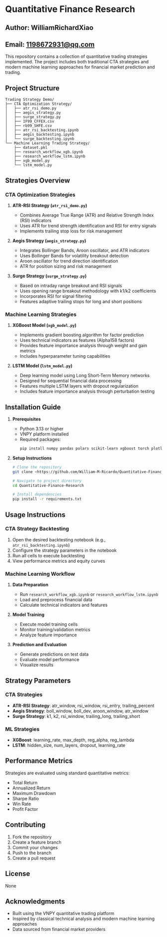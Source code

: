 # Quantitative Finance Research
## Author: WilliamRichardXiao
## Email: 1198672931@qq.com
This repository contains a collection of quantitative trading strategies implemented. The project includes both traditional CTA strategies and modern machine learning approaches for financial market prediction and trading.

## Project Structure

```
Trading Strategy Demo/
├── CTA Optimization Strategy/
│   ├── atr_rsi_demo.py
│   ├── aegis_strategy.py
│   ├── surge_strategy.py
│   ├── IF99_CFFEX.csv
│   ├── rb99_SHFE.csv
│   ├── atr_rsi_backtesting.ipynb
│   ├── aegis_backtesting.ipynb
│   └── surge_backtesting.ipynb
└── Machine Learning Trading Strategy/
    ├── dataset.pkl
    ├── research_workflow_xgb.ipynb
    ├── research_workflow_lstm.ipynb
    ├── xgb_model.py
    └── lstm_model.py
```

## Strategies Overview

### CTA Optimization Strategies

1. **ATR-RSI Strategy (`atr_rsi_demo.py`)**
   - Combines Average True Range (ATR) and Relative Strength Index (RSI) indicators
   - Uses ATR for trend strength identification and RSI for entry signals
   - Implements trailing stop loss for risk management

2. **Aegis Strategy (`aegis_strategy.py`)**
   - Integrates Bollinger Bands, Aroon oscillator, and ATR indicators
   - Uses Bollinger Bands for volatility breakout detection
   - Aroon oscillator for trend direction identification
   - ATR for position sizing and risk management

3. **Surge Strategy (`surge_strategy.py`)**
   - Based on intraday range breakout and RSI signals
   - Uses opening range breakout methodology with k1/k2 coefficients
   - Incorporates RSI for signal filtering
   - Features adaptive trailing stops for long and short positions

### Machine Learning Strategies

1. **XGBoost Model (`xgb_model.py`)**
   - Implements gradient boosting algorithm for factor prediction
   - Uses technical indicators as features (Alpha158 factors)
   - Provides feature importance analysis through weight and gain metrics
   - Includes hyperparameter tuning capabilities

2. **LSTM Model (`lstm_model.py`)**
   - Deep learning model using Long Short-Term Memory networks
   - Designed for sequential financial data processing
   - Features multiple LSTM layers with dropout regularization
   - Includes feature importance analysis through perturbation testing

## Installation Guide

1. **Prerequisites**
   - Python 3.13 or higher
   - VNPY platform installed
   - Required packages:
     ```bash
     pip install numpy pandas polars scikit-learn xgboost torch plotly
     ```

2. **Setup Instructions**
   ```bash
   # Clone the repository
   git clone <https://github.com/William-M-Ricardo/Quantitative-Finance-Research.git>
   
   # Navigate to project directory
   cd Quantitative-Finance-Research
   
   # Install dependencies
   pip install -r requirements.txt
   ```

## Usage Instructions

### CTA Strategy Backtesting

1. Open the desired backtesting notebook (e.g., `atr_rsi_backtesting.ipynb`)
2. Configure the strategy parameters in the notebook
3. Run all cells to execute backtesting
4. View performance metrics and equity curves

### Machine Learning Workflow

1. **Data Preparation**
   - Run `research_workflow_xgb.ipynb` or `research_workflow_lstm.ipynb`
   - Load and preprocess financial data
   - Calculate technical indicators and features

2. **Model Training**
   - Execute model training cells
   - Monitor training/validation metrics
   - Analyze feature importance

3. **Prediction and Evaluation**
   - Generate predictions on test data
   - Evaluate model performance
   - Visualize results

## Strategy Parameters

### CTA Strategies
- **ATR-RSI Strategy**: atr_window, rsi_window, rsi_entry, trailing_percent
- **Aegis Strategy**: boll_window, boll_dev, aroon_window, atr_window
- **Surge Strategy**: k1, k2, rsi_window, trailing_long, trailing_short

### ML Strategies
- **XGBoost**: learning_rate, max_depth, reg_alpha, reg_lambda
- **LSTM**: hidden_size, num_layers, dropout, learning_rate

## Performance Metrics

Strategies are evaluated using standard quantitative metrics:
- Total Return
- Annualized Return
- Maximum Drawdown
- Sharpe Ratio
- Win Rate
- Profit Factor

## Contributing

1. Fork the repository
2. Create a feature branch
3. Commit your changes
4. Push to the branch
5. Create a pull request

## License

None

## Acknowledgments

- Built using the VNPY quantitative trading platform
- Inspired by classical technical analysis and modern machine learning approaches
- Data sourced from financial market providers